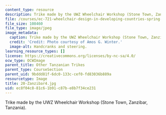 ```yaml
---
content_type: resource
description: Trike made by the UWZ Wheelchair Workshop (Stone Town, Zanzibar, Tanzania).
file: /courses/ec-721-wheelchair-design-in-developing-countries-spring-2009/ec8f04c881c61b91c87be8b7f34ce231_20-Zanzibar4.jpg
file_size: 108460
file_type: image/jpeg
image_metadata:
  caption: Trike made by the UWZ Wheelchair Workshop (Stone Town, Zanzibar, Tanzania).
  credit: 'Credit: Photo courtesy of Amos G. Winter.'
  image-alt: Handcranks and steering.
learning_resource_types: []
license: https://creativecommons.org/licenses/by-nc-sa/4.0/
ocw_type: OCWImage
parent_title: Other Tanzanian Trikes
parent_type: CourseSection
parent_uid: 9bddd81f-6dc0-133c-cef0-fd83036b889a
resourcetype: Image
title: 20-Zanzibar4.jpg
uid: ec8f04c8-81c6-1b91-c87b-e8b7f34ce231
---
```

Trike made by the UWZ Wheelchair Workshop (Stone Town, Zanzibar, Tanzania).